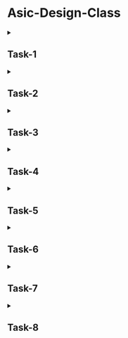 # Asic-Design-Class
<details>
 
<summary> <h2>Task-1</h2> </summary>

## Task-1: Write a C code and compile it on gcc compiler.

This repository contains a simple C program that calculates the sum of n numbers.

File: Sum1tox.c
This is the main source file containing the C program.
Compilation: Compiled using gcc
`gcc -o sum1tox Sum1tox.c`

`-o sum1tox`: Specifies the output file name as sum1tox

Sum1tox.c: Input source file name

Execution: After compilation, execute the program with the command `./sum1tox.`


![Screenshot 2024-07-17 092149](https://github.com/user-attachments/assets/af84717b-b0c1-4f8a-9d30-8d80195b5b6d)




## Compile same code and run it onto RISC-V gcc compiler.

**Step:1**

Compiled the c code on RISC-V compiler using `cat Sum1tox.c`. 

![Screenshot 2024-07-18 195246](https://github.com/user-attachments/assets/6899beb4-d383-4b27-a502-3cd120e7b846)

**Step:2**

Then convert the C program to assembly code using `riscv64-unknown-elf-objdump -d sum1tox`
and after that use this command: `riscv64-unknown-elf-gcc -O1 -mabi=lp64 -march=rv64i -o sum1tox Sum1tox.c` to compile the program.

**Step:3**

Finally we use  `riscv64-unknown-elf-objdump -d sum1tox | less` to dump the assembly code in terminal.

![Screenshot 2024-07-18 192606](https://github.com/user-attachments/assets/94ad7db1-6a88-4d29-9afa-be0ba5166ffe)

Now we can see that our output is same at 1018c location using both gcc and RISCV compiler.

</details>

<details>
 
<summary> <h2>Task-2</h2> </summary>

## Task-2:To find the output of C program on the RISC V Compiler and debug each instruction using the Spike command.

**Step-1:** Firstly we verified that our c code result come from gcc and Risc-V compiler are equal and then we start debugging using `spike -d pk sum1tox` command.

![Screenshot 2024-07-21 142420](https://github.com/user-attachments/assets/d04d0992-002d-437e-98b4-f4af68473c0d)

**Step-2:** The Assembly code of our C program is:

![Screenshot 2024-07-21 104126](https://github.com/user-attachments/assets/832f190c-048a-46c8-91a8-3fc81b4e1869)



**Step-3:** From the assembly code we can see that the first address is at 100b0. To debug it we use the following command: `until pc 0 100b0`
Our first instruction is reg 0. To check it's content we use following code: `reg 0 a0`. Similarly we can get content of each and every line of our assembly code.

![Screenshot 2024-07-21 104507](https://github.com/user-attachments/assets/389df2cf-23ac-42f1-8ee6-cf2b2b22f17a)

</details>
 
<details>
 
<summary> <h2>Task-3</h2> </summary>

## Task-3: To run assembly instructions using a given verilog code for a risc-V processor.


| Operation         | RISC-V ISA      | Hardcoded ISA   | Instruction Format |
|-------------------|-----------------|-----------------|---------------------|
| ADD r8, r9, r10   | 32’h00A482B3    | 32'h02208300    | R-type              |
| SUB r10, r8, r9   | 32’h409482B3    | 32'h02209380    | R-type              |
| AND r9, r8, r10   | 32’h00A4C2B3    | 32'h0230A400    | R-type              |
| OR r8, r9, r5     | 32’h005482B3    | 32'h02513480    | R-type              |
| XOR r8, r8, r4    | 32’h004482B3    | 32'h0240C500    | R-type              |
| SLT r00, r1, r4   | 32’h004002B3    | 32'h02415580    | R-type              |
| ADDI r02, r2, 5   | 32’h00510113    | 32'h00520600    | I-type              |
| SW r2, r0, 4      | 32’h00412023    | 32'h00209181    | S-type              |
| SRL r06, r01, r1  | 32’h00119533    | 32'h00271803    | R-type              |
| BNE r0, r0, 20    | 32’h01400063    | 32'h01409002    | B-type              |
| BEQ r0, r0, 15    | 32’h00F00063    | 32'h00F00002    | B-type              |
| LW r03, r01, 2    | 32’h00210183    | 32'h00208681    | I-type              |
| SLL r05, r01, r1  | 32’h00109533    | 32’h00208783    | R-type              |

The following commands were used to run the verilog code:

![Screenshot 2024-07-28 144818](https://github.com/user-attachments/assets/60344dc3-8cee-4b74-9d50-9fba65bd99e1)

The given hardcoded instructions are:

![Screenshot 2024-07-28 115648](https://github.com/user-attachments/assets/2984cac6-79ba-4429-a171-baa32e2f4117)

Our verilog program instructions are:

![Screenshot 2024-07-28 125110](https://github.com/user-attachments/assets/a5c481a8-89f9-4d21-83bd-02b378466c7e)


Here in this code there are some mismatch in the below images because the code which we are using is already hardcoded:


`ADD R8, R9, R10`

This is the waveform of the given hardcoded verilog program:

![Screenshot 2024-07-28 115909](https://github.com/user-attachments/assets/a25b54d1-dc1d-4d60-8591-835493c83d55)

This is the waveform of our verilog program:

![Screenshot 2024-07-28 140238](https://github.com/user-attachments/assets/b3905a23-b725-4876-af62-8a26068ca64e)


`SUB R10, R8, R9`

This is the waveform of the given hardcoded verilog program:

![Screenshot 2024-07-28 115942](https://github.com/user-attachments/assets/3adb8b54-269f-4fae-a213-16f37cd9f701)

This is the waveform of our verilog program:

![Screenshot 2024-07-28 140315](https://github.com/user-attachments/assets/fbe28a5c-a1d7-471e-a477-2dd75a885a2d)

`AND R9, R8, R10`

 This is the waveform of the given hardcoded verilog program:

 ![Screenshot 2024-07-28 120013](https://github.com/user-attachments/assets/a7426e2c-fc90-4047-ad83-e081414119ec)

 This is the waveform of our verilog program:

 ![Screenshot 2024-07-28 140330](https://github.com/user-attachments/assets/fcbfebaa-0100-4f14-9a92-1c55127a898b)


 `OR R8, R9, R5`

  This is the waveform of the given hardcoded verilog program:

  ![Screenshot 2024-07-28 120035](https://github.com/user-attachments/assets/80f8c2a2-03b9-4c4b-8bd5-49101ffaaad3)

  This is the waveform of our verilog program:

  ![Screenshot 2024-07-28 140347](https://github.com/user-attachments/assets/4f63a635-3a6d-4f5f-909c-483181f553b3)

  `XOR r8, r8, r4`

  This is the waveform of the given hardcoded verilog program:

  ![Screenshot 2024-07-28 120128](https://github.com/user-attachments/assets/de4b3cf8-4eef-4868-b5ef-3d10d976c579)

  This is the waveform of our verilog program:

  ![Screenshot 2024-07-28 140403](https://github.com/user-attachments/assets/aefa8bf4-491e-42f4-a685-09576e3f7ff2)

  `SLT r00, r1, r4 `

  This is the waveform of the given hardcoded verilog program:

  ![Screenshot 2024-07-28 120156](https://github.com/user-attachments/assets/7c3b22f6-db6e-4aaf-9f55-b564e8c6f8ad)

  This is the waveform of our verilog program:

  ![Screenshot 2024-07-28 140426](https://github.com/user-attachments/assets/fa74712f-9fab-4c9b-939b-f091414b9859)

  `ADDI r02, r2, 5 `

  This is the waveform of the given hardcoded verilog program:

  ![Screenshot 2024-07-28 120220](https://github.com/user-attachments/assets/32fefec3-ba90-4f8d-bdd3-c453cdcfc516)

  This is the waveform of our verilog program:

  ![Screenshot 2024-07-28 140442](https://github.com/user-attachments/assets/5c2c48df-ea70-45ef-8f44-6238c33ff02c)

  `SW r2, r0, 4`

   This is the waveform of the given hardcoded verilog program:

   ![Screenshot 2024-07-28 120245](https://github.com/user-attachments/assets/71704811-25de-4352-a6b1-8472d0988329)

   This is the waveform of our verilog program:

   ![Screenshot 2024-07-28 140458](https://github.com/user-attachments/assets/5965733c-a2c4-435b-90a3-47caa206a3c7)

   `SRL r06, r01, r1`

   This is the waveform of our verilog program:

   ![Screenshot 2024-07-28 140514](https://github.com/user-attachments/assets/ef1666db-b95a-4452-b19d-763d206200fd)

   `BNE r0, r0, 20`

   This is the waveform of our verilog program:

   ![Screenshot 2024-07-28 184617](https://github.com/user-attachments/assets/69ce370e-a8cd-4f9e-b309-208f7ef74fed)

   `BEQ r0, r0, 15`

   This is the waveform of our verilog program:

   ![Screenshot 2024-07-28 184650](https://github.com/user-attachments/assets/0f774abb-2bb4-4771-8733-9a26d3261b87)

</details>
 

<details>
 
<summary> <h2>Task-4</h2> </summary>

## Task:4-->> To write an Application in C, compile it with gcc and Risc-v gcc
**Application:To design a Voting Machine which takes input from users and give final result according to inputs.** 

**Step:1-->> C code of the application**

> code

``` c
#include<stdio.h> 

int main() { 
    char n[10]; 
    int a[10], csp = 0, bjp = 0, bsp = 0, sp = 0, nota = 0, win = 0;

    again: 
    printf("\nPlease enter your name:"); 
    scanf("%s", n);

    printf("\nHello %s please enter your age:", n); 
    scanf("%d", &a[0]); // a[0] for age.

    if(a[0] >= 18) { 
        printf("\nYou are eligible for voting!\nLet's start the process."); 
        printf("\nEnter 1-CONGRESS\nEnter 2-BJP\nEnter 3-BAHUJAN SAMAJWADI PARTY\nEnter 4-SAMAJWADI PARTY\nEnter 5-NOTA\n:"); 
        scanf("%d", &a[1]); // a[1] for your vote.

        if(a[1] == 1) csp++; 
        if(a[1] == 2) bjp++; 
        if(a[1] == 3) bsp++; 
        if(a[1] == 4) sp++; 
        if(a[1] == 5) nota++;

        printf("\nAll process is completed! Here is your receipt."); 
        printf("\nReceipt:\nName: %s\nAge: %d", n, a[0]);

        if(a[1] == 1) printf("\nVote: CONGRESS"); 
        if(a[1] == 2) printf("\nVote: BJP"); 
        if(a[1] == 3) printf("\nVote: BAHUJAN SAMAJWADI PARTY"); 
        if(a[1] == 4) printf("\nVote: SAMAJWADI PARTY"); 
        if(a[1] == 5) printf("\nVote: NOTA");

        printf("\nThanks for visiting :)");

        nefv: 
        printf("\nEnter 0 for exit\nEnter 1 for allowing another person to vote:"); 
        scanf("%d", &a[2]);

        if(a[2] == 0) { 
            printf("\nResult of voting\nCONGRESS = %d\nBJP = %d\nBAHUJAN SAMAJWADI PARTY = %d\nSAMAJWADI PARTY = %d\nNOTA = %d", csp, bjp, bsp, sp, nota);
            win = ((csp > bjp) && (csp > bsp) && (csp > sp)) ? csp :
                  ((bjp > csp) && (bjp > bsp) && (bjp > sp)) ? bjp :
                  ((bsp > bjp) && (bsp > csp) && (bsp > sp)) ? bsp :
                  ((sp > bjp) && (sp > csp) && (sp > bsp)) ? sp : nota;

            if(win == bjp) printf("\nThe Winner is BJP!"); 
            if(win == csp) printf("\nThe Winner is CONGRESS!"); 
            if(win == bsp) printf("\nThe Winner is BAHUJAN SAMAJWADI PARTY!"); 
            if(win == sp) printf("\nThe Winner is SAMAJWADI PARTY!"); 
            if((win == nota) && (bjp == 0) && (csp == 0) && (bsp == 0) && (sp == 0)) 
                printf("\nNo one got any votes, that's why voting is postponed and voting dates will be available soon!"); 
            if(win < nota) printf(", but NOTA got more votes than the winner.");
        } 
        
        if(a[2] == 1) 
            goto again; 
    } else { 
        printf("\nYou are not eligible for voting.\nThanks for visiting!"); 
        goto nefv; 
    } // Not eligible for voting.

    return 0; 
}
```

**Step:2-->> Compilation using gcc compiler: For this we used command `gcc -o Asic_Application Application.c`**

file:///home/vsduser/Pictures/Screenshot%20from%202024-08-14%2018-37-17.png![image](https://github.com/user-attachments/assets/d8b7ada4-b82c-4cea-b70c-563c66c6be24)



**Step:3-->> Compilation using risc-v by O1 with `riscv64-unknown-elf-gcc -O1 -mabi=lp64 -march=rv64i -o Asic_Application Application.c` command**


``` c
vsduser@vsduser-VirtualBox:~/Downloads$ riscv64-unknown-elf-gcc -O1 -mabi=lp64 -march=rv64i -o Asic_Application Application.c 
vsduser@vsduser-VirtualBox:~/Downloads$ gcc Application.c 
vsduser@vsduser-VirtualBox:~/Downloads$ ./a.out

Please enter your name:Huzaifa

Hello Huzaifa please enter your age:23

You are eligible for voting!
Let's start the process.
Enter 1-CONGRESS
Enter 2-BJP
Enter 3-BAHUJAN SAMAJWADI PARTY
Enter 4-SAMAJWADI PARTY
Enter 5-NOTA
:5

All process is completed! Here is your receipt.
Receipt:
Name: Huzaifa
Age: 23
Vote: NOTA
Thanks for visiting :)
Enter 0 for exit
Enter 1 for allowing another person to vote:0

Result of voting
CONGRESS = 0
BJP = 0
BAHUJAN SAMAJWADI PARTY = 0
SAMAJWADI PARTY = 0
NOTA = 1
No one got any votes, that's why voting is postponed and voting dates will be available soon!
```

**Step:4-->> To debug each instruction using the O1 by `spike pk` command**

``` c
vsduser@vsduser-VirtualBox:~/Downloads$ riscv64-unknown-elf-gcc -O1 -mabi=lp64 -march=rv64i -o Asic_Application
vsduser@vsduser-VirtualBox:~/Downloads$ spike pk Asic_Application 
bbl loader

Please enter your name:Huzaifa

Hello Huzaifa please enter your age:23

You are eligible for voting!
Let's start the process.
Enter 1-CONGRESS
Enter 2-BJP
Enter 3-BAHUJAN SAMAJWADI PARTY
Enter 4-SAMAJWADI PARTY
Enter 5-NOTA
:5

All process is completed! Here is your receipt.
Receipt:
Name: Huzaifa
Age: 23
Vote: NOTA
Thanks for visiting :)
Enter 0 for exit
Enter 1 for allowing another person to vote:0

Result of voting
CONGRESS = 0
BJP = 0
BAHUJAN SAMAJWADI PARTY = 0
SAMAJWADI PARTY = 0
NOTA = 1
No one got any votes, that's why voting is postponed and voting dates will be available soon!

```

**We can see that output coming from gcc compilation, Risc-v compilation and after debugging by O1 using Spike command is same** 


**Step:5-->> Finally we use `riscv64-unknown-elf-objdump -d Asic_Application | less` to dump the assembly code in terminal.**

file:///home/vsduser/Pictures/Screenshot%20from%202024-08-14%2017-49-09.png![image](https://github.com/user-attachments/assets/c3f72645-4142-4bae-ae0f-0738cf214b18)

</details>

<details>
 
<summary> <h2>Task-5</h2> </summary>

## Task:5-->> To make a Risc-V processor core using TL-Verilog.

TL-Verilog (Transaction-Level Verilog) is an advanced hardware description language that builds upon traditional Verilog, aimed at enhancing productivity and abstraction in digital design. It's particularly suited for complex digital systems, such as processors, where managing and optimizing the design process can be challenging.

Key Concepts of TL-Verilog:

**Transaction-Level Abstraction:**

TL-Verilog focuses on modeling the movement of data at a higher level of abstraction, known as transaction-level modeling. Unlike traditional Verilog, which often emphasizes individual signals and their timing, TL-Verilog deals with transactions—units of data movement between different parts of a digital system. This abstraction simplifies design by allowing engineers to think about the overall data flow rather than individual signal toggles.

**Pipeline Constructs:**

One of the major innovations in TL-Verilog is its approach to pipelining. Pipelines are fundamental in digital systems, particularly in CPUs and other processors, where multiple instructions or operations are processed in parallel. In TL-Verilog, pipelines are explicitly defined and managed, making it easier to visualize, implement, and optimize complex pipelines, reducing the chances of errors that might occur with manual pipeline management in traditional Verilog.

**Implicit Register Management:**

In traditional Verilog, designers must explicitly declare and manage registers—storage elements that hold data. TL-Verilog, however, introduces the concept of implicit registers, where the language automatically handles register allocation based on the designer’s high-level description. This reduces the amount of code that needs to be written and makes the design cleaner and easier to understand.

**Cleaner and Simplified Syntax:**

TL-Verilog offers a more streamlined syntax compared to traditional Verilog, which can be verbose and prone to errors. This simplification not only makes the code easier to write and read but also helps in reducing bugs and speeding up the overall development process.

**Scalability:**

The language is designed with scalability in mind. As digital designs grow in complexity, managing them in traditional Verilog can become increasingly difficult. TL-Verilog’s higher-level constructs and abstractions allow for more efficient management of large-scale designs, making it easier to scale up projects.

**Compatibility with Verilog:**

TL-Verilog is fully compatible with traditional Verilog. This means that designers can integrate TL-Verilog into their existing Verilog-based workflows without needing to completely overhaul their current design processes. This compatibility also allows for gradual adoption, where designers can start using TL-Verilog in parts of their design while still relying on traditional Verilog where necessary.

## Risc-V Architecture:

![Screenshot 2024-08-21 121029](https://github.com/user-attachments/assets/143cee21-5214-4f33-a7dc-cb82efe8ff0e)

> Code
``` c

\m4_TLV_version 1d: tl-x.org
\SV
   // This code can be found in: https://github.com/stevehoover/RISC-V_MYTH_Workshop
   
   m4_include_lib(['https://raw.githubusercontent.com/BalaDhinesh/RISC-V_MYTH_Workshop/master/tlv_lib/risc-v_shell_lib.tlv'])

\SV
   m4_makerchip_module   // (Expanded in Nav-TLV pane.)
\TLV

   // /====================\
   // | Sum 1 to 9 Program |
   // \====================/
   //
   // Program for MYTH Workshop to test RV32I
   // Add 1,2,3,...,9 (in that order).
   //
   // Regs:
   //  r10 (a0): In: 0, Out: final sum
   //  r12 (a2): 10
   //  r13 (a3): 1..10
   //  r14 (a4): Sum
   // 
   // External to function:
   m4_asm(ADD, r10, r0, r0)             // Initialize r10 (a0) to 0.
   // Function:
   m4_asm(ADD, r14, r10, r0)            // Initialize sum register a4 with 0x0
   m4_asm(ADDI, r12, r10, 1010)         // Store count of 10 in register a2.
   m4_asm(ADD, r13, r10, r0)            // Initialize intermediate sum register a3 with 0
   // Loop:
   m4_asm(ADD, r14, r13, r14)           // Incremental addition
   m4_asm(ADDI, r13, r13, 1)            // Increment intermediate register by 1
   m4_asm(BLT, r13, r12, 1111111111000) // If a3 is less than a2, branch to label named <loop>
   m4_asm(ADD, r10, r14, r0)            // Store final result to register a0 so that it can be read by main program
   
   m4_asm(SW, r0, r10, 100)             //Command to check for Load instruction
   m4_asm(LW, r15, r0, 100)             // Command to check for the Store Instruction
   
   
   // Optional:
   // m4_asm(JAL, r7, 00000000000000000000) // Done. Jump to itself (infinite loop). (Up to 20-bit signed immediate plus implicit 0 bit (unlike JALR) provides byte address; last immediate bit should also be 0)
   m4_define_hier(['M4_IMEM'], M4_NUM_INSTRS)

   |cpu
      @0
         $reset = *reset;
         $clk_Abu = *clk;



      // YOUR CODE HERE
      @0
         $pc[31:0] = >>1$reset ? 0 
                    : >>3$valid_taken_br ? >>3$br_target_pc
                    : >>3$valid_load ? >>3$pc_inc
                    : >>1$pc_inc;
         
         $start = !$reset && >>1$reset;
     
         
      @1
         $pc_inc[31:0] = $pc + 32'd4;
         //Fetch logic
         
         $imem_rd_addr[M4_IMEM_INDEX_CNT -1 : 0] = $pc[M4_IMEM_INDEX_CNT +1 : 2];
         $imem_rd_en = !$reset;
         $instr[31:0] = $imem_rd_data[31:0];
         
         // Instruction type 

         $is_i_instr = $instr[6:2] ==? 5'b0000x ||
                       $instr[6:2] ==? 5'b001x0 ||
                       $instr[6:2] ==? 5'b11100 ;

         $is_r_instr = $instr[6:2] ==? 5'b01011 ||
                       $instr[6:2] ==? 5'b01100 ||
                       $instr[6:2] ==? 5'b01110 ||
                       $instr[6:2] ==? 5'b10100 ;
         
         $is_u_instr = $instr[6:2] ==? 5'b0x101;
     
         $is_j_instr = $instr[6:2] ==? 5'b11011;

         $is_b_instr = $instr[6:2] ==? 5'b11000;
         
         $is_s_instr = $instr[6:2] ==? 5'b0100x;
         
                  
         
         
         //decode logic for immediate values
         
         $imm[31:0] = $is_i_instr ? { {21{$instr[31]}}, $instr[30:20]}:
                      $is_s_instr ? { {21{$instr[31]}}, $instr[30:25], $instr[11:7]} :
                      $is_b_instr ? { {20{$instr[31]}}, $instr[7], $instr[30:25], $instr[11:8], 1'b0} :
                      $is_u_instr ? {$instr[31:12], 12'b0} :
                      $is_j_instr ? { {12{$instr[31]}}, $instr[19:12], $instr[20], $instr[30:21], 1'b0} :
                      32'b0;         
                
         //decoding other instruction elements
         
         $opcode[6:0] = $instr[6:0] ;
         
         $rd_valid = $is_r_instr || $is_j_instr || $is_i_instr || $is_u_instr;
         $rs2_valid = $is_r_instr || $is_s_instr || $is_b_instr;
         $rs1_valid = $is_r_instr || $is_i_instr || $is_b_instr || $is_s_instr;
         $funct3_valid = $is_r_instr || $is_i_instr || $is_b_instr || $is_s_instr;
         $funct7_valid = $is_r_instr;
         
         ?$rd_valid
            $rd[4:0] = $instr[11:7];
         
         ?$rs2_valid
            $rs2[4:0] = $instr[24:20];
         ?$rs1_valid
            $rs1[4:0] = $instr[19:15];
         ?$funct3_valid
            $funct3[2:0] = $instr[14:12];
         ?$funct7_valid
            $funct7[6:0] = $instr[31:25];
            
         //decoding instructions

         $dec_bits[10:0] = {$funct7[5],$funct3,$opcode};

         //ADD Instructions 
         $is_addi = $dec_bits ==? 11'bx_000_0010011;
         $is_add  = $dec_bits ==? 11'b0_000_0110011;

         //Subtract Instructions
         $is_sltiu  = $dec_bits ==? 11'bx_011_0010011;
         $is_xori   = $dec_bits ==? 11'bx_100_0010011;
         $is_ori    = $dec_bits ==? 11'bx_110_0010011;
         $is_andi   = $dec_bits ==? 11'bx_111_0010011;
         $is_slli   = $dec_bits ==? 11'b0_001_0010011;
         $is_srli   = $dec_bits ==? 11'b0_101_0010011;
         $is_sral   = $dec_bits ==? 11'b1_101_0010011;
         $is_sub    = $dec_bits ==? 11'b1_000_0110011;
         $is_sll    = $dec_bits ==? 11'b0_001_0110011;
         $is_slt    = $dec_bits ==? 11'b0_010_0110011;
         $is_sltu   = $dec_bits ==? 11'b0_011_0110011;
         $is_xor    = $dec_bits ==? 11'b0_100_0110011;
         $is_srl    = $dec_bits ==? 11'b0_101_0110011;
         $is_sra    = $dec_bits ==? 11'b1_101_0110011;
         $is_or     = $dec_bits ==? 11'b0_110_0110011;
         $is_and    = $dec_bits ==? 11'b0_111_0110011;
         
         //Branch Instructions 
         //BEQ - Branch on equal 
         $is_beq = $dec_bits ==? 11'bx_000_1100011;
         //BNE - Branch not equal
         $is_bne = $dec_bits ==? 11'bx_001_1100011;
         //BLT - Branch on less than
         $is_blt = $dec_bits ==? 11'bx_100_1100011;
         //BGE - Branch on greater than
         $is_bge = $dec_bits ==? 11'bx_101_1100011;
         //BLTU - Branch on less than equal
         $is_bltu = $dec_bits ==? 11'bx_110_1100011;
         //BGEU - Branch on greater than equal
         $is_bgeu = $dec_bits ==? 11'bx_111_1100011;
         
         //LOAD INSTRUCTION
         $is_load   = $dec_bits ==? 11'bx_010_0000011;

         //Miscellaneous Instructions 
         $is_lui    = $dec_bits ==? 11'bx_xxx_0110111;
         $is_auipc  = $dec_bits ==? 11'bx_xxx_0010111;
         $is_jal    = $dec_bits ==? 11'bx_xxx_1101111;
         $is_jalb   = $dec_bits ==? 11'bx_000_1100111;
         $is_sb     = $dec_bits ==? 11'bx_000_0100011;
         $is_sh     = $dec_bits ==? 11'bx_001_0100011;
         $is_sw     = $dec_bits ==? 11'bx_010_0100011;
         $is_slti   = $dec_bits ==? 11'bx_010_0010011;

         
                  
      @2
         
         
         $rf_rd_en1 = $rs1_valid;
         $rf_rd_index1[4:0] = $rs1;
         
         $rf_rd_en2 = $rs2_valid;
         $rf_rd_index2[4:0] = $rs2;
         
         //operating on the read values
         
         $src1_value[31:0] = (>>1$rf_wr_index == $rf_rd_index1) && >>1$rf_wr_en
                             ? >>1$result :
                             $rf_rd_data1;
          
         $src2_value[31:0] = (>>1$rf_wr_index == $rf_rd_index2) && >>1$rf_wr_en
                             ? >>1$result :
                             $rf_rd_data2;
         
         $taken_br = $is_beq ? ($src1_value == $src2_value) :
                     $is_bne ?($src1_value != $src2_value) :
                     $is_bltu ? ($src1_value <  $src2_value) :
                     $is_bgeu ? ($src1_value >= $src2_value) :
                     $is_blt ? (($src1_value < $src2_value) ^ ($src1_value[31] != $src2_value[31])) :
                     $is_bgeu ? (($src1_value >= $src2_value) ^ ($src1_value[31] != $src2_value[31])) :
                            1'b0;
         
         
         $br_target_pc[31:0] = $taken_br? $pc + $imm : 0;
         
         
         
      @3
         
         

         $result[31:0] = $is_add ?
                         $src1_value[31:0] + $src2_value[31:0] :
                         $is_sub ?
                         $src1_value[31:0] - $src2_value[31:0] :
                         $is_and ?
                         $src1_value[31:0] & $src2_value[31:0] :
                         $is_or ?
                         $src1_value[31:0] | $src2_value[31:0] :
                         $is_xor ?
                         $src1_value[31:0] ^ $src2_value[31:0] :
                         $is_addi ? 
                         $src1_value[31:0] + $imm[31:0] :
                         $is_andi ?
                         $src1_value[31:0] & $imm[31:0] :
                         $is_ori ?
                         $src1_value[31:0] | $imm[31:0] :
                         $is_xori ?
                         $src1_value[31:0] ^ $imm[31:0] :

                         //Load and store 
                         $is_load ?
                         $src1_value[31:0] + $imm[31:0] :
                         $is_s_instr ?
                         $src1_value[31:0] + $imm[31:0] :

                         //ALU for some shift operations
                         $is_slli ?
                         $src1_value[31:0] << $imm[5:0] :
                         $is_srli ?
                         $src1_value[31:0] >> $imm[5:0] :
                         $is_sll ?
                         $src1_value[31:0] << $src2_value[4:0] :
                         $is_srl ?
                         $src1_value[31:0] >> $src2_value[4:0] :

                         //ALU for some other operations
                         $is_sltu ? $sltu_rslt :
                         $is_sltiu ? $sltiu_rslt :
                         $is_lui ?
                         {$imm[31:12], 12'b0} :
                         $is_auipc ?
                         $pc + $imm :
                         $is_jal ?
                         $pc + 32'd4 :
                         $is_jalr ?
                         $pc + 32'd4 :
                         $is_srai ?
                         { {32{$src1_value[31]}}, $src1_value} >> $imm[4:0] :
                         $is_slt ?
                         ($src1_value[31] == $src2_value[31]) ? $sltu_rslt : {31'b0, $src1_value[31]} :
                         $is_slti ?
                         ($src1_value[31] == $imm[31]) ? $sltu_rslt : {31'b0, $src1_value[31]} :
                         $is_sra ?
                         { {32{$src1_value[31]}}, $src1_value} >> $src2_value[4:0] :
                         32'bx;
         
         $sltu_rslt[31:0]  = $src1_value[31:0] < $src2_value[31:0];
         $sltiu_rslt[31:0] = $src1_value[31:0] < $imm;
         
         //writing ALU result into register file
         $rf_wr_en = ($rd_valid && $rd!=0 && $valid) || >>2$valid_load ;  //writing only when rd is valid and rd is not equal to x0 register
         $rf_wr_index[4:0] = >>2$valid_load ? >>2$rd : $rd;
         
         $rf_wr_data[31:0] = >>2$valid_load ? >>2$ld_data[31:0] : $result;

         
         //To check branch condition
         
       
         $valid = !((>>1$valid_taken_br) || (>>2$valid_taken_br) || (>>1$valid_load) || (>>2$valid_load));
         
         $valid_taken_br = $valid && $taken_br;
         
         
         $valid_load = $valid && $is_load;
      
      @4
         //Data to memory interface
         $dmem_rd_en = $is_load;
         $dmem_wr_en = $is_s_instr && $valid;
         
         $dmem_addr[3:0] = $result[5:2];
         $dmem_wr_data[31:0] = $src2_value;
           
      @5
         $ld_data[31:0] = $dmem_rd_data;
         
         
         
         
         
            
         
         // Testbench
         *passed = |cpu/xreg[15]>>5$value == (1+2+3+4+5+6+7+8+9);
         
         
                                    
         
  

      // Note: Because of the magic we are using for visualisation, if visualisation is enabled below,
      //       be sure to avoid having unassigned signals (which you might be using for random inputs)
      //       other than those specifically expected in the labs. You'll get strange errors for these.

   
   // Assert these to end simulation (before Makerchip cycle limit).
   *passed = *cyc_cnt > 40;
   *failed = 1'b0;
   
   // Macro instantiations for:
   //  o instruction memory
   //  o register file
   //  o data memory
   //  o CPU visualization
   |cpu
      m4+imem(@1)    // Args: (read stage)
      m4+rf(@2, @3)  // Args: (read stage, write stage) - if equal, no register bypass is required
      m4+dmem(@4)    // Args: (read/write stage)

   m4+cpu_viz(@4)    // For visualisation, argument should be at least equal to the last stage of CPU logic. @4 would work for all labs.
\SV
   endmodule

```

**Generated Diagram from the makerchip of the above code is as shown below:**

![Screenshot 2024-08-21 133937](https://github.com/user-attachments/assets/33a30061-1f7b-4e79-a95b-6e9598cac133)


> Viz


![Screenshot 2024-08-21 134026](https://github.com/user-attachments/assets/5992d910-2d47-4bf0-9f70-8d44808b2919)


> Simulation Output


![Screenshot 2024-08-21 134331](https://github.com/user-attachments/assets/5c618912-b854-41e1-ac75-49545ab4d80a)


**The waveforms generated including my clock name $clk_Abu is shown below:**


![Screenshot 2024-08-21 133809](https://github.com/user-attachments/assets/4be5000f-c5cb-40aa-b97b-cd7626e67139)


**The waveform for the `/xreg[14]` where the sum of this program is store:**


![Screenshot 2024-08-21 133854](https://github.com/user-attachments/assets/87f0d3bb-dbbc-4367-a154-5e004c76cf8f)

</details>
 
<details>
 
<summary> <h2>Task-6</h2> </summary>

## Task:6-->> To convert the TL Verilog code to verilog code using Sandpiper and then use GTKWave for pre-synthesis simulation to verify the design.

**Step:1-->> Install Required Packages:**
``` c

python3-pip git iverilog gtkwave

cd ~

sudo apt-get install python3-venv

python3 -m venv .venv

source ~/.venv/bin/activate

pip3 install pyyaml click sandpiper-saas

```

![Screenshot 2024-08-26 170747](https://github.com/user-attachments/assets/db66297b-4faa-4412-98df-d8887d541b3c)

**Step:2-->> Clone this repo containing VSDBabySoC design files and testbench by command  `git clone https://github.com/manili/VSDBabySoC.git`.**

**Step:3-->> Replace the rvmyth.tlv file in the VSDBabySoC directory to src/module with the rvmth.tlv using command `cd /home/subhasis/VSDBabySoC`.**

![Screenshot 2024-08-26 171241](https://github.com/user-attachments/assets/be677722-d34f-457d-bbd1-0b22f6861849)

**Step:4-->> Convert .tlv to .v using this converter command `sandpiper-saas -i ./src/module/*.tlv -o rvmyth.v --bestsv --noline -p verilog --outdir ./src/module/`**

**Generated Verilog code with clk_Abu is as shown below:**

![Screenshot 2024-08-26 173556](https://github.com/user-attachments/assets/0aaf57ca-cef1-4816-934b-005c72796a90)

**Step:5-->> Make the pre_synth_sim.vcd using command `make pre_synth_sim`**

**Step:6-->> To compile and simulate RISC-V design run the following code `iverilog -o output/pre_synth_sim.out -DPRE_SYNTH_SIM src/module/testbench.v -I src/include -I src/module`**

**Step:7-->> To open the Simulation file in gtkwave tool use the following command `gtkwave pre_synth_sim.vcd`**


![Screenshot 2024-08-26 175726](https://github.com/user-attachments/assets/a030945e-954b-45c2-9ebb-62018d5e5819)

**The below diagram contains my clk signal `clk_Abu` , `reset` signal and `Out[9:0]` of Risc-v Core.**

![Screenshot 2024-08-26 173640](https://github.com/user-attachments/assets/e79b02e4-fb1a-4688-9730-d948bb8254ff)


</details>   

   
    
<details>
 
<summary> <h2>Task-7</h2> </summary>

## Task-7: To convert a digital output from a Verilog file into an analog signal using a DAC and PLL for Risc-V processor. 
    
**The following commands were used to run out Risc-V core inside the BabySoc:**
```c
$ sudo apt-get update
$ git clone https://github.com/YosysHQ/yosys.git
$ cd yosys
$ sudo apt install make (If make is not installed please install it) 
$ sudo apt-get install build-essential clang bison flex \
    libreadline-dev gawk tcl-dev libffi-dev git \
    graphviz xdot pkg-config python3 libboost-system-dev \
    libboost-python-dev libboost-filesystem-dev zlib1g-dev
$ make config-gcc
$ make 
$ sudo make install


```

**Use these commands to install iverilog:**

```c

sudo apt-get update
sudo apt-get install iverilog


```

 **Use these commands to install Gtkwave:**

```c

sudo apt-get update
sudo apt install gtkwave

```

**After that to clone the BabySoc use this command `git clone https://github.com/Subhasis-Sahu/BabySoC_Simulation/`**

**In final step for functional verification we use these commands:**

```c

cd BabySoC_Simulation
iverilog -o ./pre_synth_sim.out -DPRE_SYNTH_SIM src/module/testbench.v -I src/include -I src/module/
./pre_synth_sim.out
gtkwave pre_synth_sim.vcd

```

**These are the snapshots of my terminal window:**

file:///home/abu-huzaifa/Pictures/Screenshots/Screenshot%20from%202024-09-02%2023-00-10.png![image](https://github.com/user-attachments/assets/9ad567eb-4cb1-40c9-b0df-5a54c781759a)


file:///home/abu-huzaifa/Pictures/Screenshots/Screenshot%20from%202024-09-02%2023-01-25.png![image](https://github.com/user-attachments/assets/cff605fe-a0fd-4fff-bcd3-887f2ad705de)

**Below is the output waveforms: We can clearly observe that VCO_IN is the input clk for the PLL and CLK is the clk output from the PLL. clk_Abu is the clock used inside the Risc-V core and OUT is the analog signal coming out of the DAC unit.**


file:///home/abu-huzaifa/Pictures/Screenshots/Screenshot%20from%202024-09-02%2022-58-24.png![image](https://github.com/user-attachments/assets/4db83136-2bcd-436a-ba91-6a3413e128a9)


file:///home/abu-huzaifa/Pictures/Screenshots/Screenshot%20from%202024-09-02%2022-58-48.png![image](https://github.com/user-attachments/assets/c8972622-fc91-43cc-8282-5b6e5482d885)


 </details>


  <details>
 
<summary> <h2>Task-8</h2> </summary>

## Task-8: Verilog RTL Design and Synthesis.

## Day-1:

### Lab-1: Installation of the files and Repository

file:///home/abu-huzaifa/Pictures/Screenshots/Screenshot%20from%202024-10-17%2019-08-13.png![image](https://github.com/user-attachments/assets/6fc3ebcb-8251-4d8d-bf65-1ecc111dce86)


file:///home/abu-huzaifa/Pictures/Screenshots/Screenshot%20from%202024-10-17%2019-12-23.png![image](https://github.com/user-attachments/assets/ef6137a2-6ecd-4b62-a353-af32339d6195)


## Lab-2: Simulation by iverilog and Gtkwave

**In this lab we have implemented the 2*1 mux using it's verilog code and test bench which is already present in the file that we have clone from the github in lab-1**

file:///home/abu-huzaifa/Pictures/Screenshots/Screenshot%20from%202024-10-17%2019-29-00.png![image](https://github.com/user-attachments/assets/f5817a28-e5bf-49a9-95a1-fb8916ff4c16)

file:///home/abu-huzaifa/Pictures/Screenshots/Screenshot%20from%202024-10-17%2019-31-24.png![image](https://github.com/user-attachments/assets/7355f574-1d3e-4df3-a0f7-f23e3c492c5d)

**We can see the verilog code and test bench by this command**

file:///home/abu-huzaifa/Pictures/Screenshots/Screenshot%20from%202024-10-17%2019-46-35.png![image](https://github.com/user-attachments/assets/3af042d9-423b-4fcc-a83c-bcfdb4c190e3)

file:///home/abu-huzaifa/Pictures/Screenshots/Screenshot%20from%202024-10-17%2019-46-16.png![image](https://github.com/user-attachments/assets/28cf989a-8e62-4f5b-8866-200f9c54ca9a)

## Synthesizer:

**A synthesizer is a crucial tool in the digital design process, responsible for converting RTL (Register Transfer Level) code into a gate-level netlist. The netlist is a detailed representation of the circuit, consisting of logical gates and their connections, ready for physical design stages like place and route. In this flow, Yosys is the synthesizer tool being used, which is an open-source framework for Verilog HDL synthesis. Yosys performs various optimization techniques to produce an efficient gate-level implementation from the RTL code.**

file:///home/abu-huzaifa/Pictures/Screenshots/Screenshot%20from%202024-10-17%2019-57-47.png![image](https://github.com/user-attachments/assets/419fada9-c527-431e-89e5-6ee0208bd62c)

file:///home/abu-huzaifa/Pictures/Screenshots/Screenshot%20from%202024-10-17%2019-58-22.png![image](https://github.com/user-attachments/assets/fab22c0d-9c48-4995-9477-d8f358370245)


## Logic Synthesis:

**So, we have an RTL code that describes the design in terms of data flow and operations. To turn this into an actual circuit, we use a process called synthesis. During synthesis, the RTL code is translated into basic logic gates like AND, OR, and NOT, and the connections between these gates are established. This final representation is called a netlist, which defines the structure of the circuit at the gate level.**

**We need synthesis because RTL is more abstract and easier for humans to write and understand, but we need something that can be physically built on a chip. The netlist generated after synthesis can then be used for place and route, where the gates are laid out on a chip and connected. After synthesis, tools can check if the design meets timing requirements, area constraints, and power limits. Without synthesis, we wouldn’t be able to move from high-level design to an actual, manufacturable circuit.**

## Why we need faster cells?

**The combinational delay limits the maximum speed of a digital logic circuit. To minimize this delay, faster cells are needed so the logic can be computed quickly. This ensures that the required logic is generated before the next clock cycle arrives, allowing the circuit to operate efficiently at higher speeds. So we need a setup time for this:**

## Setup Time:

**Setup time is the minimum amount of time before the clock edge during which the input signal (data) to a flip-flop or latch must remain stable. If the data changes within this period, the flip-flop might not capture the correct value, leading to timing violations. Essentially, the data needs to be ready and stable for a certain time before the clock triggers the flip-flop.**

file:///home/abu-huzaifa/Pictures/Screenshots/Screenshot%20from%202024-10-17%2020-24-18.png![image](https://github.com/user-attachments/assets/efe113f7-2ae2-4265-b85b-37a9d85496f6)

## Why we need slower cells?

**Slow cells are needed to prevent hold time violations, ensuring the logic is captured correctly after the clock edge. The logic must remain stable for a certain time (hold time), and if faster gates are used, it can lead to hold time violations by changing the data too quickly after the clock signal.**

## Hold Time:

**Hold time is the minimum amount of time after the clock edge during which the input signal (data) must remain stable. If the data changes too soon after the clock edge, the flip-flop may not correctly latch the data. This ensures that the data isn't altered prematurely right after the clock edge has triggered the latch or flip-flop.**

file:///home/abu-huzaifa/Pictures/Screenshots/Screenshot%20from%202024-10-17%2020-22-13.png![image](https://github.com/user-attachments/assets/f78b4f9f-5ff0-4f70-b86b-f8ee3b3f5134)







</details>


   

    

   

   




  

  

  


  

  



  


  




 





